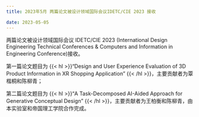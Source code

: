 ```yaml
---
title: 2023年5月 两篇论文被设计领域国际会议IDETC/CIE 2023 接收

date: 2023-05-05
---
```


<!--more-->

两篇论文被设计领域国际会议 IDETC/CIE 2023 (International Design Engineering Technical Conferences & Computers and Information in Engineering Conference)接收。

第一篇论文题目为 {{< hl >}}“Design and User Experience Evaluation of 3D Product Information in XR Shopping Application” {{< /hl >}}，主要贡献者为覃楷桐和陈柳青；

第二篇论文题目为 {{< hl >}}“A Task-Decomposed AI-Aided Approach for Generative Conceptual Design” {{< /hl >}}，主要贡献者为王柏衡和陈柳青，由本实验室和帝国理工学院合作完成。
